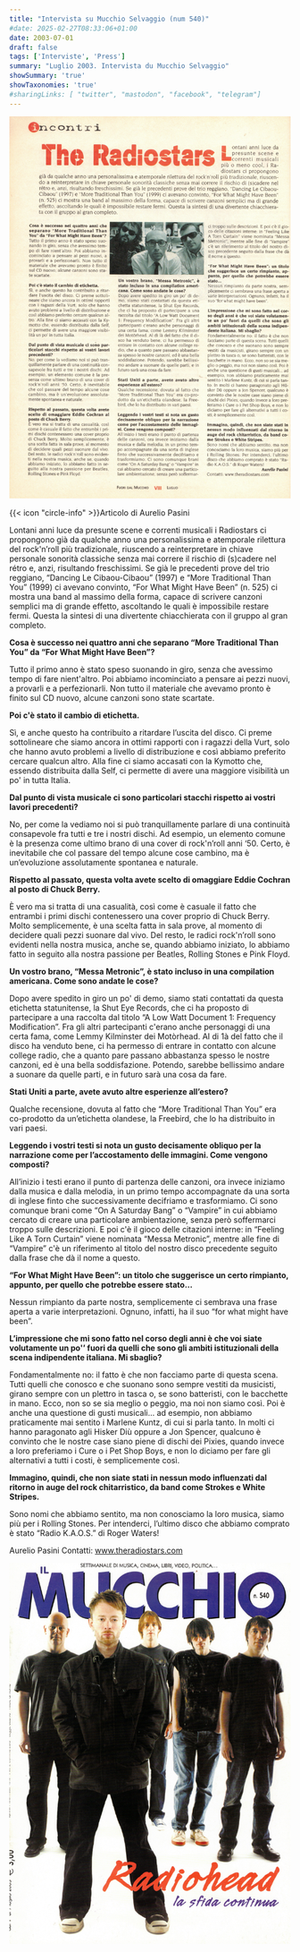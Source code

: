 ```yaml
---
title: "Intervista su Mucchio Selvaggio (num 540)"
#date: 2025-02-27T08:33:06+01:00
date: 2003-07-01
draft: false
tags: ['Interviste', 'Press']
summary: "Luglio 2003. Intervista du Mucchio Selvaggio"
showSummary: 'true'
showTaxonomies: 'true'
#sharingLinks: [ "twitter", "mastodon", "facebook", "telegram"]
---
```

![Articolo P1](featured.jpg)

{{< icon "circle-info" >}}Articolo di Aurelio Pasini

Lontani anni luce da presunte scene e correnti musicali i Radiostars ci propongono già da qualche anno una personalissima e atemporale rilettura del rock'n’roll più tradizionale, riuscendo a reinterpretare in chiave personale sonorità classiche senza mai correre il rischio di (s)cadere nel rétro e, anzi, risultando freschissimi.
Se già le precedenti prove del trio reggiano, “Dancing Le Cibaou-Cibaou” (1997) e “More Traditional Than You” (1999) ci avevano convinto, “For What Might Have Been”
(n. 525) ci mostra una band al massimo della forma, capace di scrivere canzoni semplici ma di grande effetto, ascoltando le quali è impossibile restare fermi. Questa la sintesi di una divertente chiacchierata con il gruppo al gran completo.

**Cosa è successo nei quattro anni che separano “More Traditional Than You” da “For What Might Have Been”?**

Tutto il primo anno è stato speso suonando in giro, senza che avessimo tempo di fare nient'altro. Poi abbiamo incominciato a pensare ai pezzi nuovi, a provarli e a perfezionarli. Non tutto il materiale che avevamo pronto è finito sul CD nuovo, alcune canzoni sono state scartate.

**Poi c'è stato il cambio di etichetta.**

Sì, e anche questo ha contribuito a ritardare l’uscita del disco. Ci preme sottolineare che siamo ancora in ottimi rapporti con i ragazzi della Vurt, solo che hanno avuto problemi a livello di distribuzione e così abbiamo preferito cercare qualcun altro. Alla fine ci siamo accasati con la Kymotto che, essendo distribuita dalla Self, ci permette di avere una maggiore visibilità un po' in tutta Italia.

**Dal punto di vista musicale ci sono particolari stacchi rispetto ai vostri lavori precedenti?**

No, per come la vediamo noi si può tranquillamente parlare di una continuità consapevole fra tutti e tre i nostri dischi. Ad esempio, un elemento comune è la presenza come ultimo brano di una cover di rock'n’roll anni ‘50. Certo, è inevitabile che col passare del tempo alcune cose cambino, ma è un’evoluzione assolutamente spontanea e naturale.

**Rispetto al passato, questa volta avete scelto di omaggiare Eddie Cochran al posto di Chuck Berry.**

È vero ma si tratta di una casualità, così come è casuale il fatto che entrambi i primi dischi contenessero una cover proprio di Chuck Berry. Molto semplicemente, è una scelta fatta in sala prove, al momento di decidere quali pezzi suonare dal vivo.
Del resto, le radici rock'n’roll sono evidenti nella nostra musica, anche se, quando abbiamo iniziato, lo abbiamo fatto in seguito alla nostra passione per Beatles, Rolling Stones e Pink Floyd.

**Un vostro brano, “Messa Metronic”, è stato incluso in una compilation americana. Come sono andate le cose?**

Dopo avere spedito in giro un po' di demo, siamo stati contattati da questa etichetta statunitense, la Shut Eye Records, che ci ha proposto di partecipare a una raccolta dal titolo “A Low Watt Document 1: Frequency Modification”.
Fra gli altri partecipanti c'erano anche personaggi di una certa fama, come Lemmy Kilminster dei Motòrhead. AI di 1à del fatto che il disco ha venduto bene, ci ha permesso di entrare in contatto con alcune college radio, che a quanto pare passano abbastanza spesso le nostre canzoni, ed è una bella soddisfazione. Potendo, sarebbe bellissimo andare a suonare da quelle parti, e in futuro sarà una cosa da fare.

**Stati Uniti a parte, avete avuto altre esperienze all’estero?**

Qualche recensione, dovuta al fatto che “More Traditional Than You” era co-prodotto da un’etichetta olandese, la Freebird, che lo ha distribuito in vari paesi.

**Leggendo i vostri testi si nota un gusto decisamente obliquo per la narrazione come per l’accostamento delle immagini. Come vengono composti?**

All’inizio i testi erano il punto di partenza delle canzoni, ora invece iniziamo dalla musica e dalla melodia, in un primo tempo accompagnate da una sorta di inglese finto che successivamente decifriamo e trasformiamo.
Ci sono comunque brani come “On A Saturday Bang” o “Vampire” in cui abbiamo cercato di creare una particolare ambientazione, senza però soffermarci troppo sulle descrizioni.
E poi c'è il gioco delle citazioni interne: in “Feeling Like A Torn Curtain” viene nominata “Messa Metronic”, mentre alle fine di “Vampire” c'è un riferimento al titolo del nostro disco precedente seguito dalla frase che dà il nome a questo.

**“For What Might Have Been”: un titolo che suggerisce un certo rimpianto, appunto, per quello che potrebbe essere stato...**

Nessun rimpianto da parte nostra, semplicemente ci sembrava una frase aperta a varie interpretazioni. Ognuno, infatti, ha il suo “for what might have been”.

**L’impressione che mi sono fatto nel corso degli anni è che voi siate volutamente un po'’ fuori da quelli che sono gli ambiti istituzionali della scena indipendente italiana. Mi sbaglio?**

Fondamentalmente no: il fatto è che non facciamo parte di questa scena. Tutti quelli che conosco e che suonano sono sempre vestiti da musicisti, girano sempre con un plettro in tasca o, se sono batteristi, con le bacchette in mano.
Ecco, non so se sia meglio o peggio, ma noi non siamo così. Poi è anche una questione di gusti musicali... ad esempio, non abbiamo praticamente mai sentito i Marlene Kuntz, di cui si parla tanto.
In molti ci hanno paragonato agli Hisker Diù oppure a Jon Spencer, qualcuno è convinto che le nostre case siano piene di dischi dei Pixies, quando invece a loro preferiamo i Cure o i Pet Shop Boys, e non lo diciamo per fare gli alternativi a tutti i costi, è semplicemente così.

**Immagino, quindi, che non siate stati in nessun modo influenzati dal ritorno in auge del rock chitarristico, da band come Strokes e White Stripes.**

Sono nomi che abbiamo sentito, ma non conosciamo la loro musica, siamo più per i Rolling Stones. Per intenderci, l’ultimo disco che abbiamo comprato è stato “Radio K.A.O.S.” di Roger Waters!

Aurelio Pasini
Contatti: www.theradiostars.com

![IF cover](540cover.jpg)
